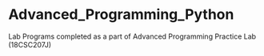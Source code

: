 # Advanced_Programming_Python
Lab Programs completed as a part of Advanced Programming Practice Lab (18CSC207J)

